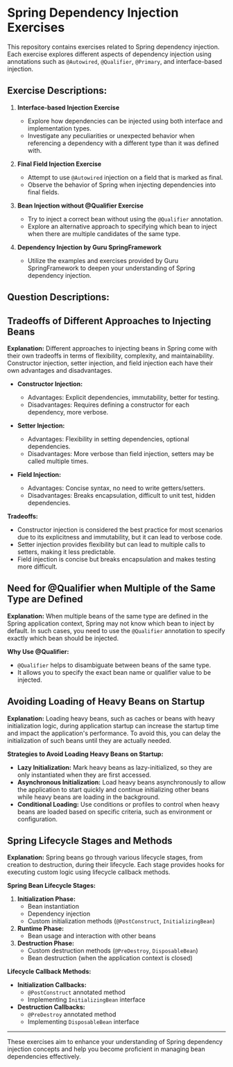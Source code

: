 # Spring Dependency Injection Exercises

This repository contains exercises related to Spring dependency injection. Each exercise explores different aspects of dependency injection using annotations such as `@Autowired`, `@Qualifier`, `@Primary`, and interface-based injection.

## Exercise Descriptions:

1. **Interface-based Injection Exercise**
    - Explore how dependencies can be injected using both interface and implementation types.
    - Investigate any peculiarities or unexpected behavior when referencing a dependency with a different type than it was defined with.

2. **Final Field Injection Exercise**
    - Attempt to use `@Autowired` injection on a field that is marked as final.
    - Observe the behavior of Spring when injecting dependencies into final fields.

3. **Bean Injection without @Qualifier Exercise**
    - Try to inject a correct bean without using the `@Qualifier` annotation.
    - Explore an alternative approach to specifying which bean to inject when there are multiple candidates of the same type.

4. **Dependency Injection by Guru SpringFramework**
    - Utilize the examples and exercises provided by Guru SpringFramework to deepen your understanding of Spring dependency injection.

## Question Descriptions:

## Tradeoffs of Different Approaches to Injecting Beans

**Explanation:** 
Different approaches to injecting beans in Spring come with their own tradeoffs in terms of flexibility, complexity, and maintainability. Constructor injection, setter injection, and field injection each have their own advantages and disadvantages.

- **Constructor Injection:** 
  - Advantages: Explicit dependencies, immutability, better for testing.
  - Disadvantages: Requires defining a constructor for each dependency, more verbose.

- **Setter Injection:** 
  - Advantages: Flexibility in setting dependencies, optional dependencies.
  - Disadvantages: More verbose than field injection, setters may be called multiple times.

- **Field Injection:** 
  - Advantages: Concise syntax, no need to write getters/setters.
  - Disadvantages: Breaks encapsulation, difficult to unit test, hidden dependencies.

**Tradeoffs:** 
- Constructor injection is considered the best practice for most scenarios due to its explicitness and immutability, but it can lead to verbose code.
- Setter injection provides flexibility but can lead to multiple calls to setters, making it less predictable.
- Field injection is concise but breaks encapsulation and makes testing more difficult.

## Need for @Qualifier when Multiple of the Same Type are Defined

**Explanation:** 
When multiple beans of the same type are defined in the Spring application context, Spring may not know which bean to inject by default. In such cases, you need to use the `@Qualifier` annotation to specify exactly which bean should be injected.

**Why Use @Qualifier:** 
- `@Qualifier` helps to disambiguate between beans of the same type.
- It allows you to specify the exact bean name or qualifier value to be injected.

## Avoiding Loading of Heavy Beans on Startup

**Explanation:** 
Loading heavy beans, such as caches or beans with heavy initialization logic, during application startup can increase the startup time and impact the application's performance. To avoid this, you can delay the initialization of such beans until they are actually needed.

**Strategies to Avoid Loading Heavy Beans on Startup:**
- **Lazy Initialization:** Mark heavy beans as lazy-initialized, so they are only instantiated when they are first accessed.
- **Asynchronous Initialization:** Load heavy beans asynchronously to allow the application to start quickly and continue initializing other beans while heavy beans are loading in the background.
- **Conditional Loading:** Use conditions or profiles to control when heavy beans are loaded based on specific criteria, such as environment or configuration.

## Spring Lifecycle Stages and Methods

**Explanation:** 
Spring beans go through various lifecycle stages, from creation to destruction, during their lifecycle. Each stage provides hooks for executing custom logic using lifecycle callback methods.

**Spring Bean Lifecycle Stages:**
1. **Initialization Phase:**
   - Bean instantiation
   - Dependency injection
   - Custom initialization methods (`@PostConstruct`, `InitializingBean`)
2. **Runtime Phase:**
   - Bean usage and interaction with other beans
3. **Destruction Phase:**
   - Custom destruction methods (`@PreDestroy`, `DisposableBean`)
   - Bean destruction (when the application context is closed)

**Lifecycle Callback Methods:**
- **Initialization Callbacks:**
  - `@PostConstruct` annotated method
  - Implementing `InitializingBean` interface
- **Destruction Callbacks:**
  - `@PreDestroy` annotated method
  - Implementing `DisposableBean` interface

---

These exercises aim to enhance your understanding of Spring dependency injection concepts and help you become proficient in managing bean dependencies effectively.
